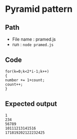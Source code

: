 #  Pyramid pattern
## Path
- File name : pramed.js
- run : `node pramed.js`

## Code

````
for(k=0;k<2*i-1;k++)
{
number += 1+count;
count++;
}
````
## Expected output

```
1
234
56789
10111213141516
171819202122232425
```



